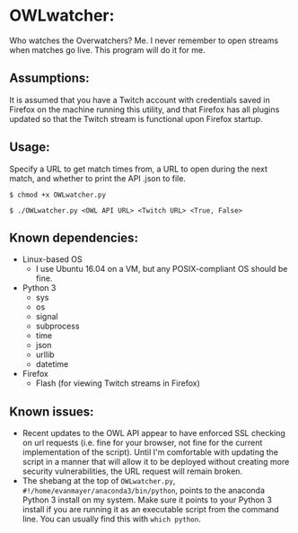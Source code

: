 # OWLwatcher:
Who watches the Overwatchers? Me. I never remember to open streams when matches go live. This program will do it for me.

## Assumptions:

It is assumed that you have a Twitch account with credentials saved in Firefox on the machine running this utility, and that Firefox has all plugins updated so that the Twitch stream is functional upon Firefox startup.

## Usage:
Specify a URL to get match times from, a URL to open during the next match, and whether to print the API .json to file.

`$ chmod +x OWLwatcher.py`

`$ ./OWLwatcher.py <OWL API URL> <Twitch URL> <True, False>`

## Known dependencies:
- Linux-based OS
  - I use Ubuntu 16.04 on a VM, but any POSIX-compliant OS should be fine.
- Python 3
  - sys
  - os
  - signal
  - subprocess
  - time
  - json
  - urllib
  - datetime
- Firefox
  - Flash (for viewing Twitch streams in Firefox)

## Known issues:
- Recent updates to the OWL API appear to have enforced SSL checking on url requests (i.e. fine for your browser, not fine for the current implementation of the script). Until I'm comfortable with updating the script in a manner that will allow it to be deployed without creating more security vulnerabilities, the URL request will remain broken.
- The shebang at the top of `OWLwatcher.py`, `#!/home/evanmayer/anaconda3/bin/python`, points to the anaconda Python 3 install on my system. Make sure it points to your Python 3 install if you are running it as an executable script from the command line. You can usually find this with `which python`.
